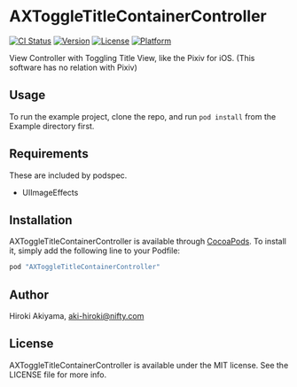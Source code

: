 # AXToggleTitleContainerController

[![CI Status](http://img.shields.io/travis/akiroom/AXToggleTitleContainerController.svg?style=flat)](https://travis-ci.org/akiroom/AXToggleTitleContainerController)
[![Version](https://img.shields.io/cocoapods/v/AXToggleTitleContainerController.svg?style=flat)](http://cocoapods.org/pods/AXToggleTitleContainerController)
[![License](https://img.shields.io/cocoapods/l/AXToggleTitleContainerController.svg?style=flat)](http://cocoapods.org/pods/AXToggleTitleContainerController)
[![Platform](https://img.shields.io/cocoapods/p/AXToggleTitleContainerController.svg?style=flat)](http://cocoapods.org/pods/AXToggleTitleContainerController)

View Controller with Toggling Title View, like the Pixiv for iOS.
(This software has no relation with Pixiv)

## Usage

To run the example project, clone the repo, and run `pod install` from the Example directory first.

## Requirements

These are included by podspec.

- UIImageEffects

## Installation

AXToggleTitleContainerController is available through [CocoaPods](http://cocoapods.org). To install
it, simply add the following line to your Podfile:

```ruby
pod "AXToggleTitleContainerController"
```

## Author

Hiroki Akiyama, aki-hiroki@nifty.com

## License

AXToggleTitleContainerController is available under the MIT license. See the LICENSE file for more info.
